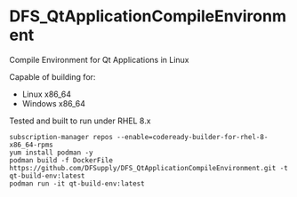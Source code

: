 # DFS_QtApplicationCompileEnvironment
Compile Environment for Qt Applications in Linux

Capable of building for:
 - Linux x86_64
 - Windows x86_64

Tested and built to run under RHEL 8.x

```
subscription-manager repos --enable=codeready-builder-for-rhel-8-x86_64-rpms
yum install podman -y
podman build -f DockerFile https://github.com/DFSupply/DFS_QtApplicationCompileEnvironment.git -t qt-build-env:latest
podman run -it qt-build-env:latest
```